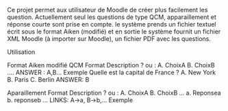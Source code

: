 Ce projet permet aux utilisateur de Moodle de créer plus facilement les question. Actuellement seul les questions de type QCM, apparaillement et réponse courte sont prise en compte. 
le système prends un fichier textuel écrit sous le format Aiken (modifié) et en sortie le système fournit un fichier XML Moodle (à importer sur Moodle), un fichier PDF avec les questions.

Utilisation

  Format Aiken modifié
    QCM
      Format
Description ? ou :
A. ChoixA
B. ChoixB
....
ANSWER : A,B...
      Exemple
Quelle est la capital de France ?
A. New York
B. Paris
C. Berlin
ANSWER: B

   Aparaillement
      Format
Description ? ou :
A. ChoixA
B. ChoixB
...
a. Reponsea
b. reponseb
...
LINKS: A->a, B->b,...
      Exemple

